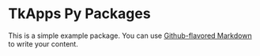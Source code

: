 # TkApps Py Packages

This is a simple example package. You can use
[Github-flavored Markdown](https://guides.github.com/features/mastering-markdown/)
to write your content.
